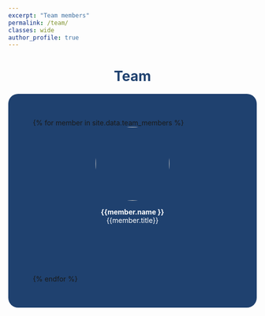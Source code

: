 ```yaml
---
excerpt: "Team members"
permalink: /team/
classes: wide
author_profile: true
---
```


<style> 
#boxcolor {
  background-color: #1F416F ;
  border-radius: 20px;
  padding: 50px;
} 
.teamImage{
    width: 150px;
    height: 150px;
    object-fit: cover;
    border-radius: 50%;
    display: block;
    margin-left: auto;
    margin-right: auto;
transition: all 500ms;
        }
.teamImage:hover {
      scale:1.08;
        }
.centeralign {
  text-align: center;
  color: white;
}
.centeralign2 {
  text-align: center;
  color: #1F416F;
}

</style>

<h1 class="centeralign2"> <b>Team </b></h1>

<div class="container">
<div id="boxcolor">
<div class="row">
  {% for member in site.data.team_members %}
  <div class="col-md-4" style="height:300px;">
    <a href="{{member.url}}">
    <div class="mask">
      <img src="/flab-test/assets/images/teampic/{{ member.photo}}" width="25%" class="image teamImage">
    </div>
    </a>
      <p class="centeralign"> <b>{{member.name }}</b>
      <br> {{member.title}} </p>
  </div>
  {% endfor %}
</div>
</div>
</div>

<style> 
.row::after {
  content: "";
  clear: both;
  display: table;
}
</style>